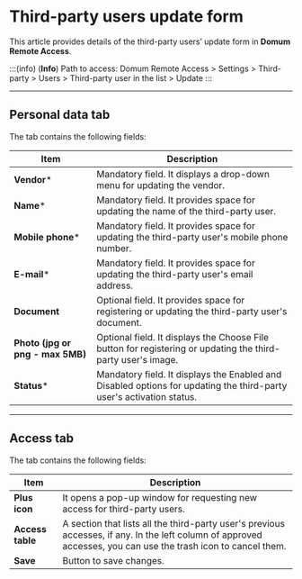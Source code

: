 # Third-party users update form

This article provides details of the third-party users’ update form in **Domum Remote Access**.

:::(info) (**Info**)
Path to access:
Domum Remote Access > Settings > Third-party > Users > Third-party user in the list > Update
:::

---
## Personal data tab
The tab contains the following fields:

**Item**|**Description**
|---|---|
**Vendor***|Mandatory field. It displays a drop-down menu for updating the vendor.
**Name***|Mandatory field. It provides space for updating the name of the third-party user.
**Mobile phone***|Mandatory field. It provides space for updating the third-party user's mobile phone number.
**E-mail***|Mandatory field. It provides space for updating the third-party user's email address.
**Document**|Optional field. It provides space for registering or updating the third-party user's document.
**Photo (jpg or png - max 5MB)**|Optional field. It displays the Choose File button for registering or updating the third-party user's image.
**Status***|Mandatory field. It displays the Enabled and Disabled options for updating the third-party user's activation status.

---
## Access tab
The tab contains the following fields:

**Item**|**Description**
|---|---|
**Plus icon**|It opens a pop-up window for requesting new access for third-party users.
**Access table**|A section that lists all the third-party user's previous accesses, if any. In the left column of approved accesses, you can use the trash icon to cancel them.
**Save**|Button to save changes.

